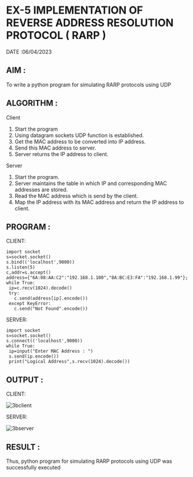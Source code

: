# EX-5 IMPLEMENTATION OF REVERSE ADDRESS RESOLUTION PROTOCOL ( RARP )

DATE :06/04/2023

## AIM :
To write a python program for simulating RARP protocols using UDP

## ALGORITHM :
Client
1. Start the program
2. Using datagram sockets UDP function is established.
3. Get the MAC address to be converted into IP address.
4. Send this MAC address to server.
5. Server returns the IP address to client.

Server
1. Start the program.
2. Server maintains the table in which IP and corresponding MAC addresses are stored.
3. Read the MAC address which is send by the client.
4. Map the IP address with its MAC address and return the IP address to client.

## PROGRAM :
CLIENT:
```
import socket
s=socket.socket()
s.bind(('localhost',9000))
s.listen(5)
c,addr=s.accept()
address={"6A:08:AA:C2":"192.168.1.100","8A:BC:E3:FA":"192.168.1.99"};
while True:
 ip=c.recv(1024).decode()
 try:
   c.send(address[ip].encode())
 except KeyError:
   c.send("Not Found".encode())
```
SERVER:
```
import socket
s=socket.socket()
s.connect(('localhost',9000))
while True:
 ip=input("Enter MAC Address : ")
 s.send(ip.encode())
 print("Logical Address",s.recv(1024).decode())
```
## OUTPUT :
CLIENT:

![3bclient](https://github.com/Vanisha0609/EX-5/assets/119104009/cdebbe5e-7326-409c-b929-3d8f7c2575b2)

SERVER:

![3bserver](https://github.com/Vanisha0609/EX-5/assets/119104009/bbc1a577-aa35-4054-912c-f6d9c975828e)

## RESULT :
Thus, python program for simulating RARP protocols using UDP was successfully executed
